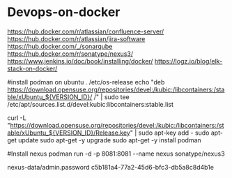 # Devops-on-docker

https://hub.docker.com/r/atlassian/confluence-server/
https://hub.docker.com/r/atlassian/jira-software
https://hub.docker.com/_/sonarqube
https://hub.docker.com/r/sonatype/nexus3/
https://www.jenkins.io/doc/book/installing/docker/
https://logz.io/blog/elk-stack-on-docker/

#install podman on ubuntu
  . /etc/os-release
  echo "deb https://download.opensuse.org/repositories/devel:/kubic:/libcontainers:/stable/xUbuntu_${VERSION_ID}/ /" | sudo tee /etc/apt/sources.list.d/devel:kubic:libcontainers:stable.list
   
   curl -L "https://download.opensuse.org/repositories/devel:/kubic:/libcontainers:/stable/xUbuntu_${VERSION_ID}/Release.key" | sudo apt-key add -
   sudo apt-get update
   sudo apt-get -y upgrade
   sudo apt-get -y install podman
 
#Install nexus
 podman run -d -p 8081:8081 --name nexus sonatype/nexus3

nexus-data/admin.password
c5b181a4-77a2-45d6-bfc3-db5a8c8d4b1e
